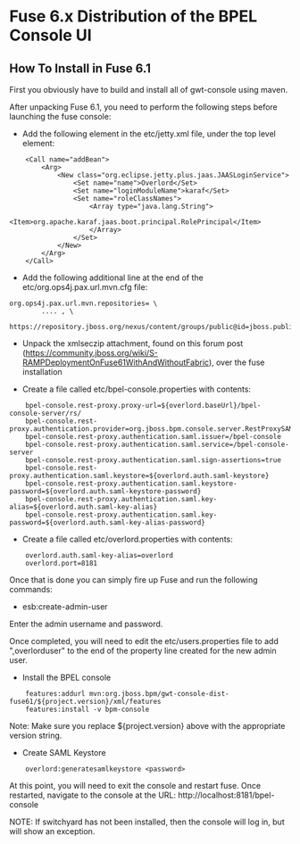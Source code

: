 # Fuse 6.x Distribution of the BPEL Console UI


## How To Install in Fuse 6.1

First you obviously have to build and install all of gwt-console using maven.

After unpacking Fuse 6.1, you need to perform the following steps before launching the fuse console:

* Add the following element in the etc/jetty.xml file, under the top level <Configure> element:

```
    <Call name="addBean">
        <Arg>
            <New class="org.eclipse.jetty.plus.jaas.JAASLoginService">
                <Set name="name">Overlord</Set>
                <Set name="loginModuleName">karaf</Set>
                <Set name="roleClassNames">
                    <Array type="java.lang.String">
                        <Item>org.apache.karaf.jaas.boot.principal.RolePrincipal</Item>
                    </Array>
                </Set>
            </New>
        </Arg>
    </Call>
```

* Add the following additional line at the end of the etc/org.ops4j.pax.url.mvn.cfg file:

```
org.ops4j.pax.url.mvn.repositories= \
        .... , \
        https://repository.jboss.org/nexus/content/groups/public@id=jboss.public
```

* Unpack the xmlseczip attachment, found on this forum post (https://community.jboss.org/wiki/S-RAMPDeploymentOnFuse61WithAndWithoutFabric), over the fuse installation

* Create a file called etc/bpel-console.properties with contents:

```
    bpel-console.rest-proxy.proxy-url=${overlord.baseUrl}/bpel-console-server/rs/
    bpel-console.rest-proxy.authentication.provider=org.jboss.bpm.console.server.RestProxySAMLBearerTokenAuthProvider
    bpel-console.rest-proxy.authentication.saml.issuer=/bpel-console
    bpel-console.rest-proxy.authentication.saml.service=/bpel-console-server
    bpel-console.rest-proxy.authentication.saml.sign-assertions=true
    bpel-console.rest-proxy.authentication.saml.keystore=${overlord.auth.saml-keystore}
    bpel-console.rest-proxy.authentication.saml.keystore-password=${overlord.auth.saml-keystore-password}
    bpel-console.rest-proxy.authentication.saml.key-alias=${overlord.auth.saml-key-alias}
    bpel-console.rest-proxy.authentication.saml.key-password=${overlord.auth.saml-key-alias-password}
```

* Create a file called etc/overlord.properties with contents:

```
    overlord.auth.saml-key-alias=overlord
    overlord.port=8181
```

Once that is done you can simply fire up Fuse and run the following commands:

* esb:create-admin-user

Enter the admin username and password.

Once completed, you will need to edit the etc/users.properties file to add ",overlorduser" to the end of the property line created for the new admin user.

* Install the BPEL console

```
    features:addurl mvn:org.jboss.bpm/gwt-console-dist-fuse61/${project.version}/xml/features
    features:install -v bpm-console
```

Note: Make sure you replace ${project.version} above with the appropriate version string.

* Create SAML Keystore

```
    overlord:generatesamlkeystore <password>
```

At this point, you will need to exit the console and restart fuse. Once restarted, navigate to the console at the URL: http://localhost:8181/bpel-console


NOTE: If switchyard has not been installed, then the console will log in, but will show an exception.

